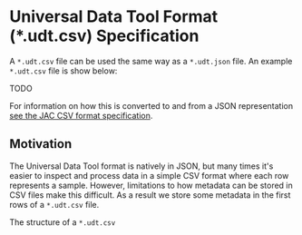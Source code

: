 # Universal Data Tool Format (*.udt.csv) Specification

A `*.udt.csv` file can be used the same way as a `*.udt.json` file. An example `*.udt.csv` file is show below:

TODO

For information on how this is converted to and from a JSON representation [see the JAC CSV format specification](https://github.com/seveibar/jac-format).

## Motivation

The Universal Data Tool format is natively in JSON, but many times it's easier to inspect and process data in a simple CSV format where each row represents a sample. However, limitations to how metadata can be stored in CSV files make this difficult. As a result we store some metadata in the first rows of a `*.udt.csv` file.

The structure of a `*.udt.csv` 
